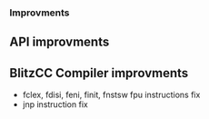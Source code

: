 ### Improvments

## API improvments

## BlitzCC Compiler improvments
+ fclex, fdisi, feni, finit, fnstsw fpu instructions fix
+ jnp instruction fix
